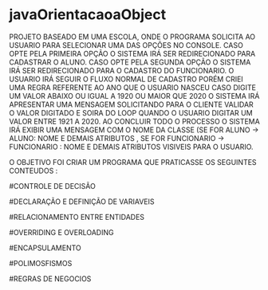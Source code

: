 # javaOrientacaoaObject

PROJETO BASEADO EM UMA ESCOLA, ONDE O PROGRAMA SOLICITA AO  USUARIO PARA SELECIONAR UMA DAS OPÇÕES NO CONSOLE. 
CASO OPTE PELA PRIMEIRA OPÇÃO O SISTEMA IRÁ SER REDIRECIONADO PARA CADASTRAR O ALUNO. CASO OPTE PELA SEGUNDA OPÇÃO O SISTEMA 
IRÁ SER REDIRECIONADO PARA O CADASTRO DO FUNCIONARIO. O USUARIO IRÁ SEGUIR O FLUXO NORMAL DE CADASTRO PORÉM CRIEI UMA REGRA
REFERENTE AO ANO QUE O USUARIO NASCEU CASO DIGITE UM VALOR ABAIXO OU IGUAL A 1920 OU MAIOR QUE 2020 O SISTEMA IRÁ APRESENTAR
UMA MENSAGEM SOLICITANDO PARA O CLIENTE VALIDAR O VALOR DIGITADO E SOIRA DO LOOP QUANDO O USUARIO DIGITAR UM VALOR ENTRE 1921 A 2020. 
AO CONCLUIR TODO O PROCESSO O SISTEMA IRÁ EXIBIR UMA MENSAGEM COM O NOME DA CLASSE 
(SE FOR ALUNO -> ALUNO: NOME E DEMAIS ATRIBUTOS , SE FOR FUNCIONARIO -> FUNCIONARIO : NOME E DEMAIS ATRIBUTOS VISIVEIS PARA O USUARIO.

O OBJETIVO FOI CRIAR UM PROGRAMA QUE PRATICASSE OS SEGUINTES CONTEUDOS :

 #CONTROLE DE DECISÃO
 
 #DECLARAÇÃO E DEFINIÇÃO DE VARIAVEIS
 
 #RELACIONAMENTO ENTRE ENTIDADES
 
 #OVERRIDING E OVERLOADING
 
 #ENCAPSULAMENTO
 
 #POLIMOSFISMOS
 
 #REGRAS DE NEGOCIOS
 
